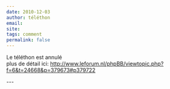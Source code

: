 ```yaml
---
date: 2010-12-03
author: téléthon
email: 
site: 
tags: comment
permalink: false
---
```


<p>
Le téléthon est annulé<br/>
plus de détail ici: 
<a href="http://www.leforum.nl/phpBB/viewtopic.php?f=6&t=24668&p=379673#p379722">http://www.leforum.nl/phpBB/viewtopic.php?f=6&t=24668&p=379673#p379722</a>
</p>
---
